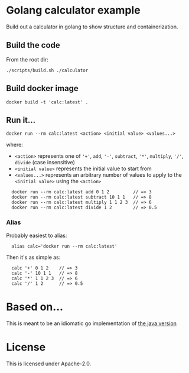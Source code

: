 # Golang calculator example
Build out a calculator in golang to show structure and containerization.

## Build the code
From the root dir:

`./scripts/build.sh ./calculator`

## Build docker image
`docker build -t 'calc:latest' .`

## Run it...
`docker run --rm calc:latest <action> <initial value> <values...>`

where:
- `<action>` represents one of `'+'`, `add`, `'-'`, `subtract`, `'*'`, `multiply`, `'/'`, `divide` (case insensitive)
- `<initial value>` represents the initial value to start from
- `<values...>` represents an arbitrary number of values to apply to the `<initial value>` using the `<action>`

```
  docker run --rm calc:latest add 0 1 2         // => 3
  docker run --rm calc:latest subtract 10 1 1   // => 8
  docker run --rm calc:latest multiply 1 1 2 3  // => 6
  docker run --rm calc:latest divide 1 2        // => 0.5
```

### Alias
Probably easiest to alias:
```
  alias calc='docker run --rm calc:latest'
```
Then it's as simple as:
```
  calc '+' 0 1 2    // => 3
  calc '-' 10 1 1   // => 8
  calc '*' 1 1 2 3  // => 6
  calc '/' 1 2      // => 0.5
```
# Based on...
This is meant to be an idiomatic go implementation of [the java version](https://github.com/jbariel/example-java-calculator)

# License
This is licensed under Apache-2.0.
